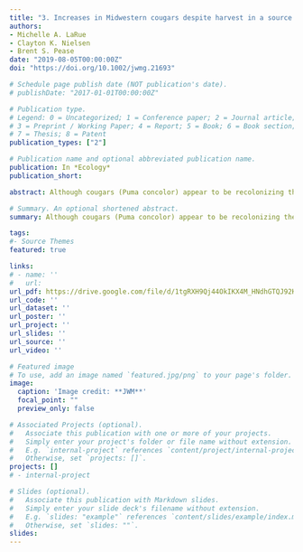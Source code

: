 ```yaml
---
title: "3. Increases in Midwestern cougars despite harvest in a source population"
authors:
- Michelle A. LaRue
- Clayton K. Nielsen
- Brent S. Pease
date: "2019-08-05T00:00:00Z"
doi: "https://doi.org/10.1002/jwmg.21693"

# Schedule page publish date (NOT publication's date).
# publishDate: "2017-01-01T00:00:00Z"

# Publication type.
# Legend: 0 = Uncategorized; 1 = Conference paper; 2 = Journal article;
# 3 = Preprint / Working Paper; 4 = Report; 5 = Book; 6 = Book section;
# 7 = Thesis; 8 = Patent
publication_types: ["2"]

# Publication name and optional abbreviated publication name.
publication: In *Ecology*
publication_short:

abstract: Although cougars (Puma concolor) appear to be recolonizing the midwestern United States, there is concern that hunting in source populations (primarily the Black Hills, SD and WY, USA) may prevent cougars from dispersing eastward. We use carcass data of cougars (n =147 carcasses at known locations, of which 111 were of known sex) in the Midwest collected during 1990–2015 to quantify whether cougar hunting in the Black Hills affected cougar distribution and presence in the Midwest. We separated carcass data into 2 time periods: before hunting in the Black Hills (i.e., pre‐hunt; 1990–2004) and after hunting (i.e., post‐hunt; 2005–2015). We hypothesized that if hunting prevented dispersal into the Midwest, cougar distribution would be random and their presence less, relative to the pre‐hunt period. We also were interested in sex ratios of carcasses over time, given the importance of that demographic metric to the potential establishment of viable populations. During the pre‐hunt period, 25 carcasses were dispersed randomly in the Midwest. During the post‐hunt period, we found nearly 4 times the number of carcasses in the Midwest (n = 86), carcasses were significantly clustered, and a greater percentage of carcasses were female (pre‐hunt n = 6 [24%]; post‐hunt n = 27 [31%]). Relative to the pre‐hunt period, we observed a 460‐km northward shift in the directional distribution of carcass locations during the post‐hunt period. These findings do not support the idea that hunting in the Black Hills has prevented cougar presence from increasing in the Midwest. Alternatively, we suggest the potential for immigration from cougar populations farther to the west as an explanation for the increase in cougar presence (particularly females) confirmed after the initiation of cougar hunting in the Black Hills. © 2019 The Wildlife Society.

# Summary. An optional shortened abstract.
summary: Although cougars (Puma concolor) appear to be recolonizing the midwestern United States, there is concern that hunting in source populations may prevent cougars from dispersing eastward. We use carcass data of cougars in the Midwest collected during 1990–2015 to quantify whether cougar hunting in the Black Hills affected cougar distribution and presence in the Midwest.

tags:
#- Source Themes
featured: true

links:
# - name: ''
#   url: 
url_pdf: https://drive.google.com/file/d/1tgRXH9Qj44OkIKX4M_HNdhGTQJ92Ksu_/view?usp=sharing
url_code: ''
url_dataset: ''
url_poster: ''
url_project: ''
url_slides: ''
url_source: ''
url_video: ''

# Featured image
# To use, add an image named `featured.jpg/png` to your page's folder. 
image:
  caption: 'Image credit: **JWM**'
  focal_point: ""
  preview_only: false

# Associated Projects (optional).
#   Associate this publication with one or more of your projects.
#   Simply enter your project's folder or file name without extension.
#   E.g. `internal-project` references `content/project/internal-project/index.md`.
#   Otherwise, set `projects: []`.
projects: []
# - internal-project

# Slides (optional).
#   Associate this publication with Markdown slides.
#   Simply enter your slide deck's filename without extension.
#   E.g. `slides: "example"` references `content/slides/example/index.md`.
#   Otherwise, set `slides: ""`.
slides:
---
```


